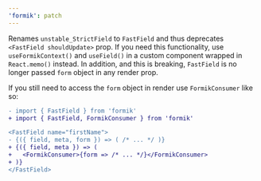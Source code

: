 ```yaml
---
'formik': patch
---
```


Renames `unstable_StrictField` to `FastField` and thus deprecates `<FastField shouldUpdate>` prop. If you need this functionality, use `useFormikContext()` and `useField()` in a custom component wrapped in `React.memo()` instead. In addition, and this is breaking, `FastField` is no longer passed `form` object in any render prop.

If you still need to access the `form` object in render use `FormikConsumer` like so:

```diff
- import { FastField } from 'formik'
+ import { FastField, FormikConsumer } from 'formik'

<FastField name="firstName">
- {({ field, meta, form }) => ( /* ... */ )}
+ {({ field, meta }) => (
+   <FormikConsumer>{form => /* ... */}</FormikConsumer>
+ )}
</FastField>
```
